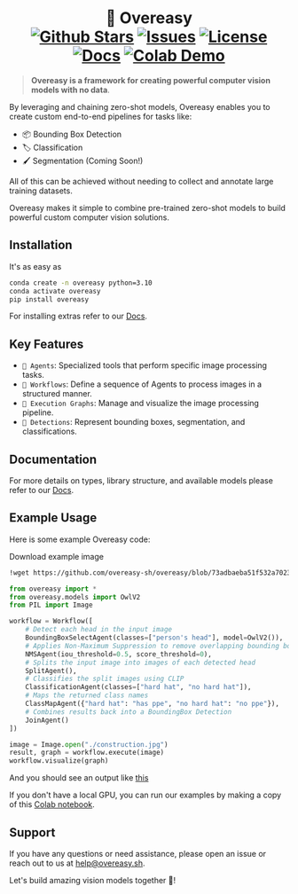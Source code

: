 <h1 align="center"> 🥚 Overeasy
<br/>
<span align="center">
   <a href="https://github.com/overeasy-sh/overeasy/stargazers" target="_blank"><img src="https://img.shields.io/github/stars/overeasy-sh/overeasy" alt="Github Stars"></a>
   <a href="https://pypi.org/project/overeasy/" target="_blank"><img src="https://img.shields.io/pypi/v/overeasy.svg?style=flat-square&label=PyPI+Overeasy" alt="Issues"></a>
   <a href="https://github.com/overeasy-sh/overeasy/blob/main/LICENSE"><img src="https://img.shields.io/badge/license-MIT-blue" alt="License"></a>
    <a href="https://docs.overeasy.sh"><img src="https://img.shields.io/badge/Docs-informational" alt="Docs"></a>
    <a href="https://colab.research.google.com/drive/1Mkx9S6IG5130wiP9WmwgINiyw0hPsh3c?usp=sharing#scrollTo=L0_U27WJaTNO""><img src="https://colab.research.google.com/assets/colab-badge.svg" alt="Colab Demo"></a>
</span>
 </h1>




> **Overeasy is a framework for creating powerful computer vision models with no data**. 

By leveraging and chaining zero-shot models, Overeasy enables you to create custom end-to-end pipelines for tasks like:

- 📦 Bounding Box Detection
- 🏷️ Classification
- 🖌️ Segmentation (Coming Soon!)

All of this can be achieved without needing to collect and annotate large training datasets. 

Overeasy makes it simple to combine pre-trained zero-shot models to build powerful custom computer vision solutions.


## Installation
It's as easy as
```bash
conda create -n overeasy python=3.10
conda activate overeasy
pip install overeasy
```

For installing extras refer to our [Docs](https://docs.overeasy.sh/installation/installing-extras).

## Key Features
- `🤖 Agents`: Specialized tools that perform specific image processing tasks.
- `🧩 Workflows`: Define a sequence of Agents to process images in a structured manner.
- `🔗 Execution Graphs`: Manage and visualize the image processing pipeline.
- `🔎 Detections`: Represent bounding boxes, segmentation, and classifications.

## Documentation 
For more details on types, library structure, and available models please refer to our [Docs](https://docs.overeasy.sh).

## Example Usage 

Here is some example Overeasy code:

Download example image
```bash
!wget https://github.com/overeasy-sh/overeasy/blob/73adbaeba51f532a7023243266da826ed1ced6ec/examples/construction.jpg?raw=true -O construction.jpg
```

```python
from overeasy import *
from overeasy.models import OwlV2
from PIL import Image

workflow = Workflow([
    # Detect each head in the input image
    BoundingBoxSelectAgent(classes=["person's head"], model=OwlV2()),
    # Applies Non-Maximum Suppression to remove overlapping bounding boxes
    NMSAgent(iou_threshold=0.5, score_threshold=0),
    # Splits the input image into images of each detected head
    SplitAgent(),
    # Classifies the split images using CLIP
    ClassificationAgent(classes=["hard hat", "no hard hat"]),
    # Maps the returned class names
    ClassMapAgent({"hard hat": "has ppe", "no hard hat": "no ppe"}),
    # Combines results back into a BoundingBox Detection
    JoinAgent()
])

image = Image.open("./construction.jpg")
result, graph = workflow.execute(image)
workflow.visualize(graph)
```
And you should see an output like [this](https://overeasy-sh.github.io/gradio-example/Gradio.html)



If you don't have a local GPU, you can run our examples by making a copy of this [Colab notebook](https://colab.research.google.com/drive/1Mkx9S6IG5130wiP9WmwgINiyw0hPsh3c?usp=sharing#scrollTo=L0_U27WJaTNO).

## Support
If you have any questions or need assistance, please open an issue or reach out to us at help@overeasy.sh.


Let's build amazing vision models together 🍳!